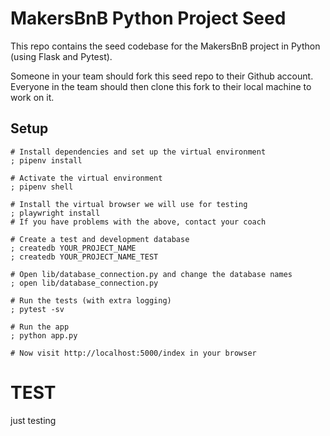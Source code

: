 # MakersBnB Python Project Seed

This repo contains the seed codebase for the MakersBnB project in Python (using 
Flask and Pytest).

Someone in your team should fork this seed repo to their Github account. 
Everyone in the team should then clone this fork to their local machine to work on it.

## Setup

```shell
# Install dependencies and set up the virtual environment
; pipenv install

# Activate the virtual environment
; pipenv shell

# Install the virtual browser we will use for testing
; playwright install
# If you have problems with the above, contact your coach

# Create a test and development database
; createdb YOUR_PROJECT_NAME
; createdb YOUR_PROJECT_NAME_TEST

# Open lib/database_connection.py and change the database names
; open lib/database_connection.py

# Run the tests (with extra logging)
; pytest -sv

# Run the app
; python app.py

# Now visit http://localhost:5000/index in your browser
```

# TEST
just testing 